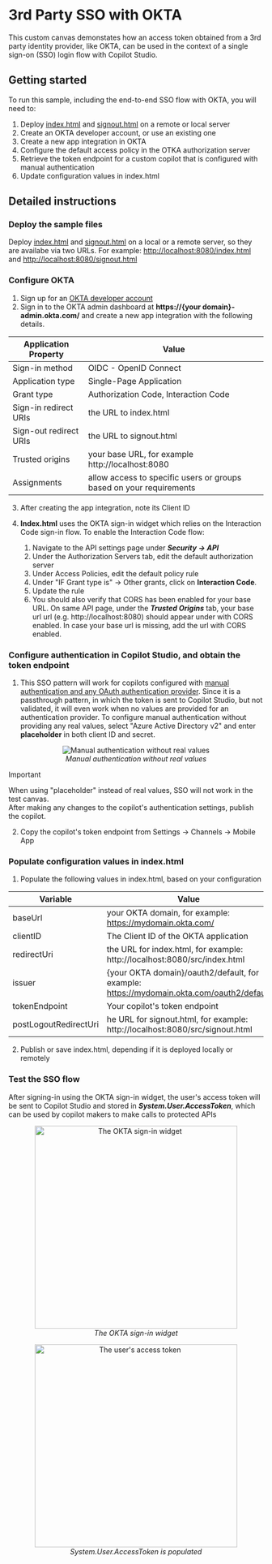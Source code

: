# 3rd Party SSO with OKTA

This custom canvas demonstates how an access token obtained from a 3rd party identity provider, like OKTA, can be used in the context of a single sign-on (SSO) login flow with Copilot Studio.

## Getting started

To run this sample, including the end-to-end SSO flow with OKTA, you will need to:

1. Deploy [index.html](./public/index.html) and [signout.html](./public/signout.html) on a remote or local server 
2. Create an OKTA developer account, or use an existing one
3. Create a new app integration in OKTA
4. Configure the default access policy in the OTKA authorization server
5. Retrieve the token endpoint for a custom copilot that is configured with manual authentication
6. Update configuration values in index.html

## Detailed instructions

### Deploy the sample files

Deploy [index.html](./public/index.html) and [signout.html](./public/signout.html) on a local or a remote server, so they are availabe via two URLs. For example: [http://localhost:8080/index.html](http://localhost:8080/index.html) and [http://localhost:8080/signout.html](http://localhost:8080/signout.html)

### Configure OKTA

1. Sign up for an [OKTA developer account](https://developer.okta.com/signup/)
2. Sign in to the OKTA admin dashboard at **https://{your domain}-admin.okta.com/** and create a new app integration with the following details.


| Application Property   | Value                                                               |
| ---------------------- | ------------------------------------------------------------------- |
| Sign-in method         | OIDC - OpenID Connect                                               |
| Application type       | Single-Page Application                                             |
| Grant type             | Authorization Code, Interaction Code                                |
| Sign-in redirect URIs  | the URL to index.html                                               |
| Sign-out redirect URIs | the URL to signout.html                                             |
| Trusted origins        | your base URL, for example http://localhost:8080                    |
| Assignments            | allow access to specific users or groups based on your requirements |

3. After creating the app integration, note its Client ID
4. **Index.html** uses the OKTA sign-in widget which relies on the Interaction Code sign-in flow. To enable the Interaction Code flow:
   
   1. Navigate to the API settings page under ***Security -> API***
   2. Under the Authorization Servers tab, edit the default authorization server
   3. Under Access Policies, edit the default policy rule
   4. Under "IF Grant type is" -> Other grants, click on **Interaction Code**. 
   5. Update the rule
   6. You should also verify that CORS has been enabled for your base URL. On same API page, under the ***Trusted Origins*** tab, your base url url (e.g. http://localhost:8080) should appear under with CORS enabled. In case your base url is missing, add the url with CORS enabled.
   

### Configure authentication in Copilot Studio, and obtain the token endpoint

1. This SSO pattern will work for copilots configured with [manual authentication and any OAuth authentication provider](https://learn.microsoft.com/en-us/microsoft-copilot-studio/configuration-end-user-authentication#manual-authentication-fields). Since it is a passthrough pattern, in which the token is sent to Copilot Studio, but not validated, it will even work when no values are provided for an authentication provider. To configure manual authentication without providing any real values, select "Azure Active Directory v2" and enter **placeholder** in both client ID and secret.

<p align="center">
  <img src="./img/placeholder.png" alt="Manual authentication without real values">
  <br>
  <em>Manual authentication without real values</em>
</p>

> [!IMPORTANT]
> When using "placeholder" instead of real values, SSO will not work in the test canvas.  
> After making any changes to the copilot's authentication settings, publish the copilot.

2. Copy the copilot's token endpoint from Settings -> Channels -> Mobile App

### Populate configuration values in index.html

1. Populate the following values in index.html, based on your configuration

| Variable              | Value                                                                                     |
| --------------------- | ----------------------------------------------------------------------------------------- |
| baseUrl               | your OKTA domain, for example: https://mydomain.okta.com/                                 |
| clientID              | The Client ID of the OKTA application                                                     |
| redirectUri           | the URL for index.html, for example: http://localhost:8080/src/index.html                 |
| issuer                | {your OKTA domain}/oauth2/default, for example: https://mydomain.okta.com/oauth2/default |
| tokenEndpoint         | Your copilot's token endpoint                                                             |
| postLogoutRedirectUri | he URL for signout.html, for example: http://localhost:8080/src/signout.html              |

2. Publish or save index.html, depending if it is deployed locally or remotely

### Test the SSO flow

After signing-in using the OKTA sign-in widget, the user's access token will be sent to Copilot Studio and stored in ***System.User.AccessToken***, which can be used by copilot makers to make calls to protected APIs


<p align="center">
  <img src="./img/widget.png" alt="The OKTA sign-in widget" width="400px">
  <br>
  <em>The OKTA sign-in widget</em>
</p>


<p align="center">
  <img src="./img/token.png" alt="The user's access token" width="400px">
  <br>
  <em>System.User.AccessToken is populated</em>
</p>



